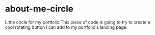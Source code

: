 # about-me-circle
Little circle for my portfolio
This piece of code is going to try to create a cool rotating button I can add to my portfolio's landing page. 
